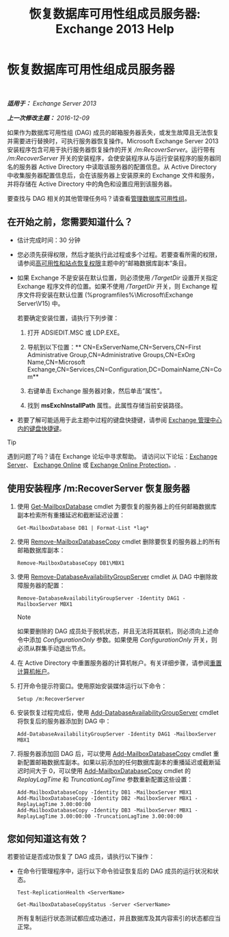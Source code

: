 ﻿---
title: '恢复数据库可用性组成员服务器: Exchange 2013 Help'
TOCTitle: 恢复数据库可用性组成员服务器
ms:assetid: eccd8f61-9706-4bb7-a62a-ec7c166f8019
ms:mtpsurl: https://technet.microsoft.com/zh-cn/library/Dd638206(v=EXCHG.150)
ms:contentKeyID: 50491889
ms.date: 01/11/2018
mtps_version: v=EXCHG.150
ms.translationtype: HT
---

# 恢复数据库可用性组成员服务器

 

_**适用于：** Exchange Server 2013_

_**上一次修改主题：** 2016-12-09_

如果作为数据库可用性组 (DAG) 成员的邮箱服务器丢失，或发生故障且无法恢复并需要进行替换时，可执行服务器恢复操作。Microsoft Exchange Server 2013 安装程序包含可用于执行服务器恢复操作的开关 */m:RecoverServer*。运行带有 */m:RecoverServer* 开关的安装程序，会使安装程序从与运行安装程序的服务器同名的服务器 Active Directory 中读取该服务器的配置信息。从 Active Directory 中收集服务器配置信息后，会在该服务器上安装原来的 Exchange 文件和服务，并将存储在 Active Directory 中的角色和设置应用到该服务器。

要查找与 DAG 相关的其他管理任务吗？请查看[管理数据库可用性组](managing-database-availability-groups-exchange-2013-help.md)。

## 在开始之前，您需要知道什么？

  - 估计完成时间：30 分钟

  - 您必须先获得权限，然后才能执行此过程或多个过程。若要查看所需的权限，请参阅[高可用性和站点恢复权限](high-availability-and-site-resilience-permissions-exchange-2013-help.md)主题中的“邮箱数据库副本”条目。

  - 如果 Exchange 不是安装在默认位置，则必须使用 */TargetDir* 设置开关指定 Exchange 程序文件的位置。如果不使用 */TargetDir* 开关，则 Exchange 程序文件将安装在默认位置 (%programfiles%\\Microsoft\\Exchange Server\\V15) 中。
    
    若要确定安装位置，请执行下列步骤：
    
    1.  打开 ADSIEDIT.MSC 或 LDP.EXE。
    
    2.  导航到以下位置：** CN=ExServerName,CN=Servers,CN=First Administrative Group,CN=Administrative Groups,CN=ExOrg Name,CN=Microsoft Exchange,CN=Services,CN=Configuration,DC=DomainName,CN=Com**
    
    3.  右键单击 Exchange 服务器对象，然后单击“属性”。
    
    4.  找到 **msExchInstallPath** 属性。此属性存储当前安装路径。

  - 若要了解可能适用于此主题中过程的键盘快捷键，请参阅 [Exchange 管理中心内的键盘快捷键](keyboard-shortcuts-in-the-exchange-admin-center-exchange-online-protection-help.md)。

> [!tip]
> 遇到问题了吗？请在 Exchange 论坛中寻求帮助。 请访问以下论坛：<a href="https://go.microsoft.com/fwlink/p/?linkid=60612">Exchange Server</a>、 <a href="https://go.microsoft.com/fwlink/p/?linkid=267542">Exchange Online</a> 或 <a href="https://go.microsoft.com/fwlink/p/?linkid=285351">Exchange Online Protection</a>。.


## 使用安装程序 /m:RecoverServer 恢复服务器

1.  使用 [Get-MailboxDatabase](https://technet.microsoft.com/zh-cn/library/bb124924\(v=exchg.150\)) cmdlet 为要恢复的服务器上的任何邮箱数据库副本检索所有重播延迟和截断延迟设置：
    
        Get-MailboxDatabase DB1 | Format-List *lag*

2.  使用 [Remove-MailboxDatabaseCopy](https://technet.microsoft.com/zh-cn/library/dd335119\(v=exchg.150\)) cmdlet 删除要恢复的服务器上的所有邮箱数据库副本：
    
        Remove-MailboxDatabaseCopy DB1\MBX1

3.  使用 [Remove-DatabaseAvailabilityGroupServer](https://technet.microsoft.com/zh-cn/library/dd297956\(v=exchg.150\)) cmdlet 从 DAG 中删除故障服务器的配置：
    
        Remove-DatabaseAvailabilityGroupServer -Identity DAG1 -MailboxServer MBX1
    
    > [!NOTE]
    > 如果要删除的 DAG 成员处于脱机状态，并且无法将其联机，则必须向上述命令中添加 <em>ConfigurationOnly</em> 参数。如果使用 <em>ConfigurationOnly</em> 开关，则必须从群集手动退出节点。


4.  在 Active Directory 中重置服务器的计算机帐户。有关详细步骤，请参阅[重置计算机帐户](http://go.microsoft.com/fwlink/p/?linkid=167188)。

5.  打开命令提示符窗口。使用原始安装媒体运行以下命令：
    
        Setup /m:RecoverServer

6.  安装恢复过程完成后，使用 [Add-DatabaseAvailabilityGroupServer](https://technet.microsoft.com/zh-cn/library/dd298049\(v=exchg.150\)) cmdlet 将恢复后的服务器添加到 DAG 中：
    
        Add-DatabaseAvailabilityGroupServer -Identity DAG1 -MailboxServer MBX1

7.  将服务器添加回 DAG 后，可以使用 [Add-MailboxDatabaseCopy](https://technet.microsoft.com/zh-cn/library/dd298105\(v=exchg.150\)) cmdlet 重新配置邮箱数据库副本。如果以前添加的任何数据库副本的重播延迟或截断延迟时间大于 0，可以使用 [Add-MailboxDatabaseCopy](https://technet.microsoft.com/zh-cn/library/dd298105\(v=exchg.150\)) cmdlet 的 *ReplayLagTime* 和 *TruncationLagTime* 参数重新配置这些设置：
    
        Add-MailboxDatabaseCopy -Identity DB1 -MailboxServer MBX1
        Add-MailboxDatabaseCopy -Identity DB2 -MailboxServer MBX1 -ReplayLagTime 3.00:00:00
        Add-MailboxDatabaseCopy -Identity DB3 -MailboxServer MBX1 -ReplayLagTime 3.00:00:00 -TruncationLagTime 3.00:00:00

## 您如何知道这有效？

若要验证是否成功恢复了 DAG 成员，请执行以下操作：

  - 在命令行管理程序中，运行以下命令验证恢复后的 DAG 成员的运行状况和状态。
    
        Test-ReplicationHealth <ServerName>
    
        Get-MailboxDatabaseCopyStatus -Server <ServerName>
    
    所有复制运行状态测试都应成功通过，并且数据库及其内容索引的状态都应当正常。

